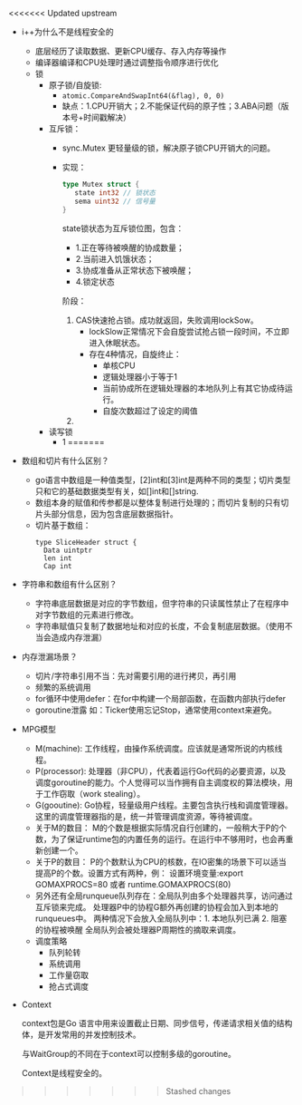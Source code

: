 <<<<<<< Updated upstream
- i++为什么不是线程安全的
  - 底层经历了读取数据、更新CPU缓存、存入内存等操作
  - 编译器编译和CPU处理时通过调整指令顺序进行优化
  - 锁
    - 原子锁/自旋锁:
      - `atomic.CompareAndSwapInt64(&flag), 0, 0)`
      - 缺点：1.CPU开销大；2.不能保证代码的原子性；3.ABA问题（版本号+时间戳解决）
    - 互斥锁：
      - sync.Mutex 更轻量级的锁，解决原子锁CPU开销大的问题。
      - 实现：
        ```go
        type Mutex struct {
           state int32 // 锁状态
           sema uint32 // 信号量
        }
        ```
        state锁状态为互斥锁位图，包含：
        - 1.正在等待被唤醒的协成数量；
        - 2.当前进入饥饿状态；
        - 3.协成准备从正常状态下被唤醒；
        - 4.锁定状态
        
        阶段：
        1. CAS快速抢占锁。成功就返回，失败调用lockSow。
           - lockSlow正常情况下会自旋尝试抢占锁一段时间，不立即进入休眠状态。
           - 存在4种情况，自旋终止：
             - 单核CPU
             - 逻辑处理器小于等于1
             - 当前协成所在逻辑处理器的本地队列上有其它协成待运行。
             - 自旋次数超过了设定的阈值
        2. 
    - 读写锁
      - 1
=======
- 数组和切片有什么区别？
    - go语言中数组是一种值类型，[2]int和[3]int是两种不同的类型；切片类型只和它的基础数据类型有关，如[]int和[]string.
    - 数组本身的赋值和传参都是以整体复制进行处理的；而切片复制的只有切片头部分信息，因为包含底层数据指针。
    - 切片基于数组：
      ```
      type SliceHeader struct {
        Data uintptr
        len int
        Cap int
      ```

- 字符串和数组有什么区别？
  - 字符串底层数据是对应的字节数组，但字符串的只读属性禁止了在程序中对字节数组的元素进行修改。
  - 字符串赋值只复制了数据地址和对应的长度，不会复制底层数据。（使用不当会造成内存泄漏）

- 内存泄漏场景？
  - 切片/字符串引用不当：先对需要引用的进行拷贝，再引用
  - 频繁的系统调用
  - for循环中使用defer：在for中构建一个局部函数，在函数内部执行defer
  - goroutine泄露
    如：Ticker使用忘记Stop，通常使用context来避免。

- MPG模型
  - M(machine): 工作线程，由操作系统调度。应该就是通常所说的内核线程。
  - P(processor): 处理器（非CPU），代表着运行Go代码的必要资源，以及调度goroutine的能力。个人觉得可以当作拥有自主调度权的算法模块，用于工作窃取（work stealing）。
  - G(gooutine): Go协程，轻量级用户线程。主要包含执行栈和调度管理器。这里的调度管理器指的是，统一并管理调度资源，等待被调度。
  - 关于M的数目：
    M的个数是根据实际情况自行创建的，一般稍大于P的个数，为了保证runtime包的内置任务的运行。在运行中不够用时，也会再重新创建一个。
  - 关于P的数目：
    P的个数默认为CPU的核数，在IO密集的场景下可以适当提高P的个数。设置方式有两种，例：
    设置环境变量:export GOMAXPROCS=80 或者 runtime.GOMAXPROCS(80)
  - 另外还有全局runqueue队列存在：全局队列由多个处理器共享，访问通过互斥锁来完成。
    处理器P中的协程G额外再创建的协程会加入到本地的runqueues中。
    两种情况下会放入全局队列中：1. 本地队列已满 2. 阻塞的协程被唤醒
    全局队列会被处理器P周期性的摘取来调度。
  - 调度策略
    - 队列轮转
    - 系统调用
    - 工作量窃取
    - 抢占式调度
- Context

  context包是Go 语言中用来设置截止日期、同步信号，传递请求相关值的结构体，是开发常用的并发控制技术。

  与WaitGroup的不同在于context可以控制多级的goroutine。

  Context是线程安全的。 
>>>>>>> Stashed changes
